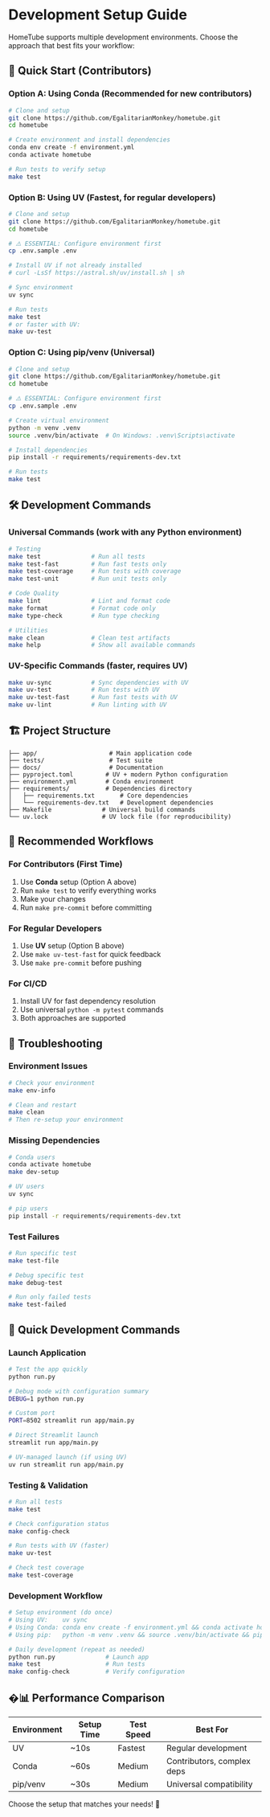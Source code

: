 # Development Setup Guide

HomeTube supports multiple development environments. Choose the approach that best fits your workflow:

## 🚀 Quick Start (Contributors)

### Option A: Using Conda (Recommended for new contributors)
```bash
# Clone and setup
git clone https://github.com/EgalitarianMonkey/hometube.git
cd hometube

# Create environment and install dependencies
conda env create -f environment.yml
conda activate hometube

# Run tests to verify setup
make test
```

### Option B: Using UV (Fastest, for regular developers)
```bash
# Clone and setup
git clone https://github.com/EgalitarianMonkey/hometube.git
cd hometube

# ⚠️ ESSENTIAL: Configure environment first
cp .env.sample .env

# Install UV if not already installed
# curl -LsSf https://astral.sh/uv/install.sh | sh

# Sync environment
uv sync

# Run tests
make test
# or faster with UV:
make uv-test
```

### Option C: Using pip/venv (Universal)
```bash
# Clone and setup
git clone https://github.com/EgalitarianMonkey/hometube.git
cd hometube

# ⚠️ ESSENTIAL: Configure environment first
cp .env.sample .env

# Create virtual environment
python -m venv .venv
source .venv/bin/activate  # On Windows: .venv\Scripts\activate

# Install dependencies
pip install -r requirements/requirements-dev.txt

# Run tests
make test
```

## 🛠️ Development Commands

### Universal Commands (work with any Python environment)
```bash
# Testing
make test              # Run all tests
make test-fast         # Run fast tests only
make test-coverage     # Run tests with coverage
make test-unit         # Run unit tests only

# Code Quality
make lint              # Lint and format code
make format            # Format code only
make type-check        # Run type checking

# Utilities
make clean             # Clean test artifacts
make help              # Show all available commands
```

### UV-Specific Commands (faster, requires UV)
```bash
make uv-sync           # Sync dependencies with UV
make uv-test           # Run tests with UV
make uv-test-fast      # Run fast tests with UV
make uv-lint           # Run linting with UV
```

## 🏗️ Project Structure

```
├── app/                    # Main application code
├── tests/                  # Test suite
├── docs/                   # Documentation
├── pyproject.toml         # UV + modern Python configuration
├── environment.yml        # Conda environment
├── requirements/          # Dependencies directory
│   ├── requirements.txt       # Core dependencies
│   └── requirements-dev.txt   # Development dependencies
├── Makefile              # Universal build commands
└── uv.lock               # UV lock file (for reproducibility)
```

## 🎯 Recommended Workflows

### For Contributors (First Time)
1. Use **Conda** setup (Option A above)
2. Run `make test` to verify everything works
3. Make your changes
4. Run `make pre-commit` before committing

### For Regular Developers
1. Use **UV** setup (Option B above)
2. Use `make uv-test-fast` for quick feedback
3. Use `make pre-commit` before pushing

### For CI/CD
1. Install UV for fast dependency resolution
2. Use universal `python -m pytest` commands
3. Both approaches are supported

## 🔧 Troubleshooting

### Environment Issues
```bash
# Check your environment
make env-info

# Clean and restart
make clean
# Then re-setup your environment
```

### Missing Dependencies
```bash
# Conda users
conda activate hometube
make dev-setup

# UV users  
uv sync

# pip users
pip install -r requirements/requirements-dev.txt
```

### Test Failures
```bash
# Run specific test
make test-file

# Debug specific test
make debug-test

# Run only failed tests
make test-failed
```

## 🚀 Quick Development Commands

### Launch Application
```bash
# Test the app quickly
python run.py

# Debug mode with configuration summary  
DEBUG=1 python run.py

# Custom port
PORT=8502 streamlit run app/main.py

# Direct Streamlit launch
streamlit run app/main.py

# UV-managed launch (if using UV)
uv run streamlit run app/main.py
```

### Testing & Validation
```bash
# Run all tests
make test

# Check configuration status
make config-check

# Run tests with UV (faster)
make uv-test

# Check test coverage
make test-coverage
```

### Development Workflow
```bash
# Setup environment (do once)
# Using UV:    uv sync
# Using Conda: conda env create -f environment.yml && conda activate hometube
# Using pip:   python -m venv .venv && source .venv/bin/activate && pip install -r requirements/requirements-dev.txt

# Daily development (repeat as needed)
python run.py              # Launch app
make test                  # Run tests
make config-check          # Verify configuration
```

## �📊 Performance Comparison

| Environment | Setup Time | Test Speed | Best For |
|-------------|------------|------------|----------|
| UV          | ~10s       | Fastest    | Regular development |
| Conda       | ~60s       | Medium     | Contributors, complex deps |
| pip/venv    | ~30s       | Medium     | Universal compatibility |

Choose the setup that matches your needs! 🎉